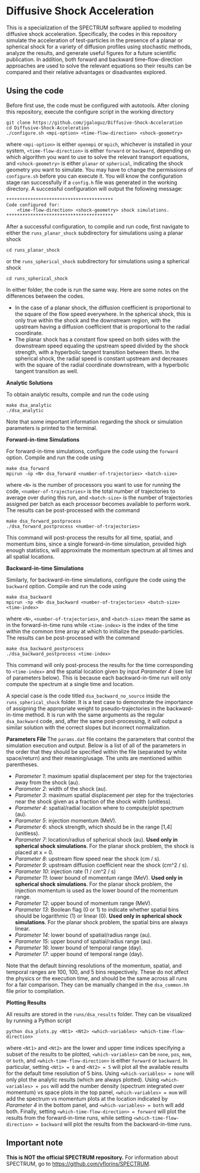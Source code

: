 # Diffusive Shock Acceleration

This is a specialization of the SPECTRUM software applied to modeling diffusive shock acceleration. Specifically, the codes in this repository simulate the acceleration of test-particles in the presence of a planar or spherical shock for a variety of diffusion profiles using stochastic methods, analyze the results, and generate useful figures for a future scientific publication. In addition, both forward and backward time-flow-direction approaches are used to solve the relevant equations so their results can be compared and their relative advantages or disadvantes explored.

## Using the code

Before first use, the code must be configured with autotools. After cloning this repository, execute the configure script in the working directory
```
git clone https://github.com/jgaloguz/Diffusive-Shock-Acceleration
cd Diffusive-Shock-Acceleration
./configure.sh <mpi-option> <time-flow-direction> <shock-geometry>
```
where `<mpi-option>` is either `openmpi` or `mpich`, whichever is installed in your system, `<time-flow-direction>` is either `forward` or `backward`, depending on which algorithm you want to use to solve the relevant transport equations, and `<shock-geometry>` is either `planar` or `spherical`, indicating the shock geometry you want to simulate. You may have to change the permissions of `configure.sh` before you can execute it. You will know the configuration stage ran successfully if a `config.h` file was generated in the working directory.
A successful configuration will output the following message:
```
****************************************
Code configured for:
    <time-flow-direction> <shock-geometry> shock simulations.
****************************************
```

After a successful configuration, to compile and run code, first navigate to either the `runs_planar_shock` subdirectory for simulations using a planar shock
```
cd runs_planar_shock
```
or the `runs_spherical_shock` subdirectory for simulations using a spherical shock
```
cd runs_spherical_shock
```
In either folder, the code is run the same way.
Here are some notes on the differences between the codes.

 - In the case of a planar shock, the diffusion coefficient is proportional to the square of the flow speed everywhere. In the spherical shock, this is only true within the shock and the downstream region, with the upstream having a diffusion coefficient that is proportional to the radial coordinate.
 - The planar shock has a constant flow speed on both sides with the downstream speed equaling the upstream speed divided by the shock strength, with a hyperbolic tangent transition between them. In the spherical shock, the radial speed is constant upstream and decreases with the square of the radial coordinate downstream, with a hyperbolic tangent transition as well.

**Analytic Solutions**

To obtain analytic results, compile and run the code using
```
make dsa_analytic
./dsa_analytic
```
Note that some important information regarding the shock or simulation parameters is printed to the terminal.

**Forward-in-time Simulations**

For forward-in-time simulations, configure the code using the `forward` option.
Compile and run the code using
```
make dsa_forward
mpirun -np <N> dsa_forward <number-of-trajectories> <batch-size>
```
where `<N>` is the number of processors you want to use for running the code, `<number-of-trajectories>` is the total number of trajectories to average over during this run, and `<batch-size>` is the number of trajectories assigned per batch as each processor becomes available to perform work.
The results can be post-processed with the command
```
make dsa_forward_postprocess
./dsa_forward_postprocess <number-of-trajectories>
```
This command will post-process the results for all time, spatial, and momentum bins, since a single forward-in-time simulation, provided high enough statistics, will approximate the momentum spectrum at all times and all spatial locations.

**Backward-in-time Simulations**

Similarly, for backward-in-time simulations, configure the code using the `backward` option.
Compile and run the code using
```
make dsa_backward
mpirun -np <N> dsa_backward <number-of-trajectories> <batch-size> <time-index>
```
where `<N>`, `<number-of-trajectories>`, and `<batch-size>` mean the same as in the forward-in-time runs while `<time-index>` is the index of the time within the common time array at which to initialize the pseudo-particles.
The results can be post-processed with the command
```
make dsa_backward_postprocess
./dsa_backward_postprocess <time-index>
```
This command will only post-process the results for the time corresponding to `<time-index>` and the spatial location given by input *Parameter 4* (see list of parameters below).
This is because each backward-in-time run will only compute the spectrum at a single time and location.

A special case is the code titled `dsa_backward_no_source` inside the `runs_spherical_shock` folder.
It is a test case to demonstrate the importance of assigning the appropriate weight to pseudo-trajectories in the backward-in-time method.
It is run with the same arguments as the regular `dsa_backward` code, and, after the same post-processing, it will output a similar solution with the correct slopes but incorrect normalization.

**Parameters File**
The `params.dat` file contains the parameters that control the simulation execution and output.
Below is a list of all of the parameters in the order that they should be specified within the file (separated by white space/return) and their meaning/usage.
The units are mentioned within parentheses.

 - *Parameter 1*: maximum spatial displacement per step for the trajectories away from the shock (au).
 - *Parameter 2*: width of the shock (au).
 - *Parameter 3*: maximum spatial displacement per step for the trajectories near the shock given as a fraction of the shock width (unitless).
 - *Parameter 4*: spatial/radial location where to compute/plot spectrum (au).
 - *Parameter 5*: injection momentum (MeV).
 - *Parameter 6*: shock strength, which should be in the range [1,4] (unitless).
 - *Parameter 7*: location/radius of spherical shock (au). **Used only in spherical shock simulations**. For the planar shock problem, the shock is placed at x = 0.
 - *Parameter 8*: upstream flow speed near the shock (cm / s).
 - *Parameter 9*: upstream diffusion coefficient near the shock (cm^2 / s).
 - *Parameter 10*: injection rate (1 / cm^2 / s)
 - *Parameter 11*: lower bound of momentum range (MeV). **Used only in spherical shock simulations**. For the planar shock problem, the injection momentum is used as the lower bound of the momentum range.
 - *Parameter 12*: upper bound of momentum range (MeV).
 - *Parameter 13*: Boolean flag (0 or 1) to indicate whether spatial bins should be logarithmic (1) or linear (0). **Used only in spherical shock simulations**. For the planar shock problem, the spatial bins are always linear.
 - *Parameter 14*: lower bound of spatial/radius range (au).
 - *Parameter 15*: upper bound of spatial/radius range (au).
 - *Parameter 16*: lower bound of temporal range (day).
 - *Parameter 17*: upper bound of temporal range (day).

 Note that the default binning resolutions of the momentum, spatial, and temporal ranges are 100, 100, and 5 bins respectively.
 These do not affect the physics or the execution time, and should be the same across all runs for a fair comparison.
 They can be manually changed in the `dsa_common.hh` file prior to compilation.

**Plotting Results**

All results are stored in the `runs/dsa_results` folder.
They can be visualized by running a Python script
```
python dsa_plots.py <Nt1> <Nt2> <which-variables> <which-time-flow-direction>
```
where `<Nt1>` and `<Nt2>` are the lower and upper time indices specifying a subset of the results to be plotted, `<which-variables>` can be `none`, `pos`, `mom`, or `both`, and `<which-time-flow-direction>` is either `forward` or `backward`.
In particular, setting `<Nt1> = 0` and `<Nt2> = 5` will plot all the available results for the default time resolution of 5 bins.
Using `<which-variables> = none` will only plot the analytic results (which are always plotted).
Using `<which-variables> = pos` will add the number density (spectrum integrated over momentum) vs space plots in the top panel, `<which-variables> = mom` will add the spectrum vs momentum plots at the location indicated by *Parameter 4* in the bottom panel, and `<which-variables> = both` will add both.
Finally, setting `<which-time-flow-direction> = forward` will plot the results from the forward-in-time runs, while setting `<which-time-flow-direction> = backward` will plot the results from the backward-in-time runs.

## Important note

**This is NOT the official SPECTRUM repository.** For information about SPECTRUM, go to https://github.com/vflorins/SPECTRUM.
